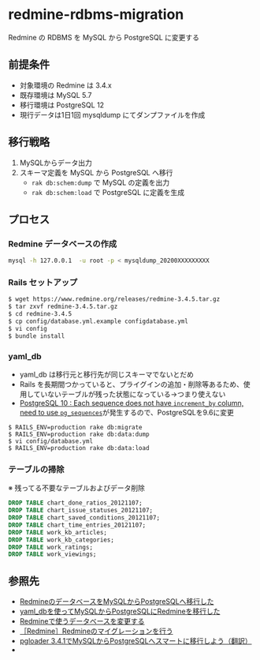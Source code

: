 # redmine-rdbms-migration

Redmine の RDBMS を MySQL から PostgreSQL に変更する

## 前提条件

- 対象環境の Redmine は 3.4.x
- 既存環境は MySQL 5.7
- 移行環境は PostgreSQL 12
- 現行データは1日1回 mysqldump にてダンプファイルを作成
  
## 移行戦略

1. MySQLからデータ出力
2. スキーマ定義を MySQL から PostgreSQL へ移行
   - `rak db:schem:dump` で MySQL の定義を出力
   - `rak db:schem:load` で PostgreSQL に定義を生成

## プロセス

### Redmine データベースの作成

```bash
mysql -h 127.0.0.1  -u root -p < mysqldump_20200XXXXXXXXX
```

### Rails セットアップ

```bash
$ wget https://www.redmine.org/releases/redmine-3.4.5.tar.gz
$ tar zxvf redmine-3.4.5.tar.gz
$ cd redmine-3.4.5
$ cp config/database.yml.example configdatabase.yml
$ vi config
$ bundle install
```

### yaml_db

- yaml_db は移行元と移行先が同じスキーマでないとだめ
- Rails を長期間つかっていると、プライグインの追加・削除等あるため、使用していないテーブルが残った状態になっている→つまり使えない
- [PostgreSQL 10 : Each sequence does not have `increment_by` column, need to use `pg_sequences`](https://github.com/rails/rails/issues/28780)が発生するので、PostgreSQLを9.6に変更

```console
$ RAILS_ENV=production rake db:migrate
$ RAILS_ENV=production rake db:data:dump
$ vi config/database.yml
$ RAILS_ENV=production rake db:data:load
```

### テーブルの掃除

※ 残ってる不要なテーブルおよびデータ削除

```sql
DROP TABLE chart_done_ratios_20121107;
DROP TABLE chart_issue_statuses_20121107;
DROP TABLE chart_saved_conditions_20121107;
DROP TABLE chart_time_entries_20121107;
DROP TABLE work_kb_articles;
DROP TABLE work_kb_categories;
DROP TABLE work_ratings;
DROP TABLE work_viewings;
```


## 参照先

- [RedmineのデータベースをMySQLからPostgreSQLへ移行した](https://qiita.com/ryouma_nagare/items/c4ba5298dd283333bb85)
- [yaml_dbを使ってMySQLからPostgreSQLにRedmineを移行した](https://hnron.hatenablog.com/entry/2015/08/18/012738)
- [Redmineで使うデータベースを変更する](http://blog.redmine.jp/articles/change-database/)
- [［Redmine］Redmineのマイグレーションを行う](https://daybreaksnow.hatenablog.jp/entry/2016/12/11/145403)
- [pgloader 3.4.1でMySQLからPostgreSQLへスマートに移行しよう（翻訳）](https://techracho.bpsinc.jp/hachi8833/2017_07_20/43380)
- 